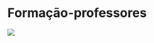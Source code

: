 # Formação-professores
![](https://img.shields.io/badge/JavaScript-323330?style=for-the-badge&logo=javascript&logoColor=F7DF1E)
